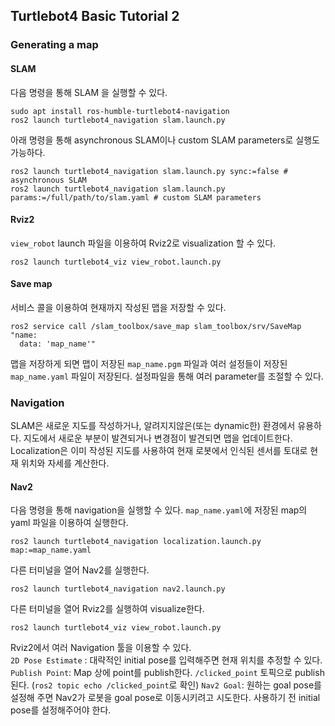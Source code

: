 ## Turtlebot4 Basic Tutorial 2

### Generating a map

#### SLAM
다음 명령을 통해 SLAM 을 실행할 수 있다.
```
sudo apt install ros-humble-turtlebot4-navigation
ros2 launch turtlebot4_navigation slam.launch.py
```

아래 명령을 통해 asynchronous SLAM이나 custom SLAM parameters로 실행도 가능하다.
```
ros2 launch turtlebot4_navigation slam.launch.py sync:=false # asynchronous SLAM
ros2 launch turtlebot4_navigation slam.launch.py params:=/full/path/to/slam.yaml # custom SLAM parameters
```

#### Rviz2
`view_robot` launch 파일을 이용하여 Rviz2로 visualization 할 수 있다.
```
ros2 launch turtlebot4_viz view_robot.launch.py
```

#### Save map
서비스 콜을 이용하여 현재까지 작성된 맵을 저장할 수 있다.
```
ros2 service call /slam_toolbox/save_map slam_toolbox/srv/SaveMap "name:
  data: 'map_name'"
```
맵을 저장하게 되면 맵이 저장된 `map_name.pgm` 파일과 여러 설정들이 저장된 `map_name.yaml` 파일이 저장된다.
설정파일을 통해 여러 parameter를 조절할 수 있다.

### Navigation
SLAM은 새로운 지도를 작성하거나, 알려지지않은(또는 dynamic한) 환경에서 유용하다. 지도에서 새로운 부분이 발견되거나 변경점이 발견되면 맵을 업데이트한다.  
Localization은 이미 작성된 지도를 사용하여 현재 로봇에서 인식된 센서를 토대로 현재 위치와 자세를 계산한다.  

#### Nav2
다음 명령을 통해 navigation을 실행할 수 있다. `map_name.yaml`에 저장된 map의 yaml 파일을 이용하여 실행한다.
```
ros2 launch turtlebot4_navigation localization.launch.py map:=map_name.yaml
```
다른 터미널을 열어 Nav2를 실행한다.
```
ros2 launch turtlebot4_navigation nav2.launch.py
```
다른 터미널을 열어 Rviz2를 실행하여 visualize한다.
```
ros2 launch turtlebot4_viz view_robot.launch.py
```
Rviz2에서 여러 Navigation 툴을 이용할 수 있다.  
`2D Pose Estimate` : 대략적인 initial pose를 입력해주면 현재 위치를 추정할 수 있다.
`Publish Point`: Map 상에 point를 publish한다. `/clicked_point` 토픽으로 publish 된다. (`ros2 topic echo /clicked_point`로 확인)
`Nav2 Goal`: 원하는 goal pose를 설정해 주면 Nav2가 로봇을 goal pose로 이동시키려고 시도한다. 사용하기 전 initial pose를 설정해주어야 한다.
